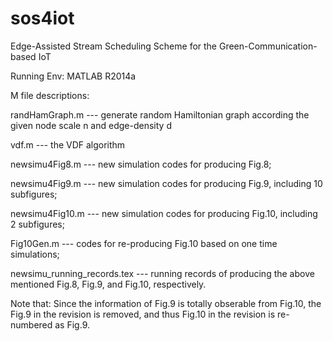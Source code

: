 # sos4iot
Edge-Assisted Stream Scheduling Scheme for the Green-Communication-based IoT

Running Env: MATLAB R2014a

M file descriptions:

  randHamGraph.m --- generate random Hamiltonian graph according the given node scale n and edge-density d

  vdf.m --- the VDF algorithm
  
  newsimu4Fig8.m --- new simulation codes for producing Fig.8;
  
  newsimu4Fig9.m --- new simulation codes for producing Fig.9, including 10 subfigures;
  
  newsimu4Fig10.m --- new simulation codes for producing Fig.10, including 2 subfigures;
  
  Fig10Gen.m --- codes for re-producing Fig.10 based on one time simulations;
  
  newsimu_running_records.tex --- running records of producing the above mentioned Fig.8, Fig.9, and Fig.10, respectively.

Note that: Since the information of Fig.9 is totally obserable from Fig.10, the Fig.9 in the revision is removed, and thus 
Fig.10 in the revision is re-numbered as Fig.9. 
  
